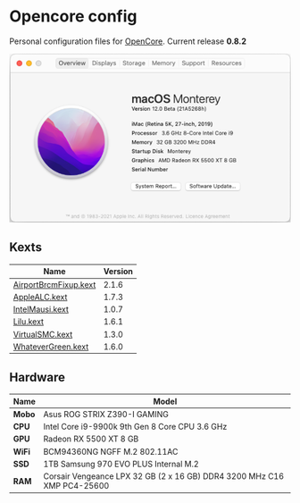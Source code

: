 # Opencore config
Personal configuration files for [OpenCore](https://github.com/acidanthera/OpenCorePkg).
Current release **0.8.2**

![About](./About.png)

## Kexts

Name | Version 
------------ | -------------
[AirportBrcmFixup.kext](https://github.com/acidanthera/AirportBrcmFixup)|2.1.6
[AppleALC.kext](https://github.com/acidanthera/AppleALC)                |1.7.3
[IntelMausi.kext](https://github.com/acidanthera/IntelMausi)             |1.0.7
[Lilu.kext](https://github.com/acidanthera/Lilu)                        |1.6.1
[VirtualSMC.kext](https://github.com/acidanthera/VirtualSMC)            |1.3.0
[WhateverGreen.kext](https://github.com/acidanthera/WhateverGreen)      |1.6.0

## Hardware

Name | Model
------------ | -------------
**Mobo**  | Asus ROG STRIX Z390-I GAMING
**CPU** | Intel Core i9-9900k 9th Gen 8 Core CPU 3.6 GHz
**GPU**  | Radeon RX 5500 XT 8 GB
**WiFi**  | BCM94360NG NGFF M.2 802.11AC
**SSD** | 1TB Samsung 970 EVO PLUS Internal M.2
**RAM** | Corsair Vengeance LPX 32 GB (2 x 16 GB) DDR4 3200 MHz C16 XMP PC4-25600
